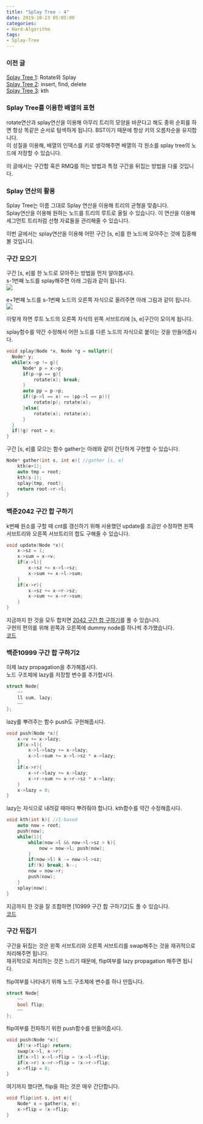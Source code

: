 ```yaml
---
title: "Splay Tree - 4"
date: 2019-10-23 05:05:00
categories:
- Hard-Algorithm
tags:
- Splay-Tree
---
```


### 이전 글
[Splay Tree 1](https://justicehui.github.io/hard-algorithm/2018/11/12/SplayTree1/): Rotate와 Splay<br>
[Splay Tree 2](https://justicehui.github.io/hard-algorithm/2018/11/13/SplayTree2/): insert, find, delete<Br>
[Splay Tree 3](https://justicehui.github.io/hard-algorithm/2019/10/22/SplayTree3/): kth

### Splay Tree를 이용한 배열의 표현
rotate연산과 splay연산을 이용해 아무리 트리의 모양을 바꾼다고 해도 중위 순회를 하면 항상 똑같은 순서로 탐색하게 됩니다. BST이기 때문에 항상 키의 오름차순을 유지합니다.<Br>
이 성질을 이용해, 배열의 인덱스를 키로 생각해주면 배열의 각 원소를 splay tree의 노드에 저장할 수 있습니다.

이 글에서는 구간합 혹은 RMQ를 하는 방법과 특정 구간을 뒤집는 방법을 다룰 것입니다.

### Splay 연산의 활용
Splay Tree는 이름 그대로 Splay 연산을 이용해 트리의 균형을 맞춥니다.<br>
Splay연산을 이용해 원하는 노드를 트리의 루트로 올릴 수 있습니다. 이 연산을 이용해 세그먼트 트리처럼 선형 자료들을 관리해줄 수 있습니다.

이번 글에서는 splay연산을 이용해 어떤 구간 [s, e]를 한 노드에 모아주는 것에 집중해볼 것입니다.

### 구간 모으기
구간 [s, e]를 한 노드로 모아주는 방법을 먼저 알아봅시다.<br>
s-1번째 노드를 splay해주면 아래 그림과 같이 됩니다.<br>
<img src = "https://i.imgur.com/pxm7NWX.png">

e+1번째 노드를 s-1번째 노드의 오른쪽 자식으로 올려주면 아래 그림과 같이 됩니다.<br>
<img src = "https://i.imgur.com/LjEVCzk.png">

이렇게 하면 루트 노드의 오른쪽 자식의 왼쪽 서브트리에 [s, e]구간이 모이게 됩니다.

splay함수를 약간 수정해서 어떤 노드를 다른 노드의 자식으로 붙이는 것을 만들어줍시다.
```cpp
void splay(Node *x, Node *g = nullptr){
  Node* y;
  while(x->p != g){
      Node* p = x->p;
      if(p->p == g){
          rotate(x); break;
      }
      auto pp = p->p;
      if((p->l == x) == (pp->l == p)){
          rotate(p); rotate(x);
      }else{
          rotate(x); rotate(x);
      }
  }
  if(!g) root = x;
}
```

구간 [s, e]를 모으는 함수 gather는 아래와 같이 간단하게 구현할 수 있습니다.
```cpp
Node* gather(int s, int e){ //gather [s, e]
    kth(e+1);
    auto tmp = root;
    kth(s-1);
    splay(tmp, root);
    return root->r->l;
}
```

### 백준2042 구간 합 구하기
k번째 원소를 구할 때 cnt를 갱신하기 위해 사용했던 update를 조금만 수정하면 왼쪽 서브트리와 오른쪽 서브트리의 합도 구해줄 수 있습니다.
```cpp
void update(Node *x){
    x->sz = 1;
    x->sum = x->v;
    if(x->l){
        x->sz += x->l->sz;
        x->sum += x->l->sum;
    }
    if(x->r){
        x->sz += x->r->sz;
        x->sum += x->r->sum;
    }
}
```
지금까지 한 것을 모두 합치면 [2042 구간 합 구하기](https://icpc.me/2042)를 풀 수 있습니다.<br>
구현의 편의를 위해 왼쪽과 오른쪽에 dummy node를 하나씩 추가했습니다.<br>
[코드](http://boj.kr/7d24553d4922489f807b0165b659d98a)

### 백준10999 구간 합 구하기2
이제 lazy propagation을 추가해봅시다.<br>
노드 구조체에 lazy를 저장할 변수를 추가합시다.
```cpp
struct Node{
    ~~
    ll sum, lazy;
    ~~
};
```
lazy를 뿌려주는 함수 push도 구현해줍시다.
```cpp
void push(Node *x){
    x->v += x->lazy;
    if(x->l){
        x->l->lazy += x->lazy;
        x->l->sum += x->l->sz * x->lazy;
    }
    if(x->r){
        x->r->lazy += x->lazy;
        x->r->sum += x->r->sz * x->lazy;
    }
    x->lazy = 0;
}
```
lazy는 자식으로 내려갈 때마다 뿌려줘야 합니다. kth함수를 약간 수정해줍시다.
```cpp
void kth(int k){ //1-based
    auto now = root;
    push(now);
    while(1){
        while(now->l && now->l->sz > k){
            now = now->l; push(now);
        }
        if(now->l) k -= now->l->sz;
        if(!k) break; k--;
        now = now->r;
        push(now);
    }
    splay(now);
}
```
지금까지 한 것을 잘 조합하면 [10999 구간 합 구하기2]도 풀 수 있습니다.<br>
[코드](http://boj.kr/f65d6c66f9fd4317b600f5d197b0f473)

### 구간 뒤집기
구간을 뒤집는 것은 왼쪽 서브트리와 오른쪽 서브트리를 swap해주는 것을 재귀적으로 처리해주면 됩니다.<br>
재귀적으로 처리하는 것은 느리기 때문에, flip여부를 lazy propagation 해주면 됩니다.

flip여부를 나타내기 위해 노드 구조체에 변수를 하나 만듭니다.
```cpp
struct Node{
    ~~
    bool flip;
    ~~
};
```
flip여부를 전파하기 위한 push함수를 만들어줍시다.
```cpp
void push(Node *x){
    if(!x->flip) return;
    swap(x->l, x->r);
    if(x->l) x->l->flip = !x->l->flip;
    if(x->r) x->r->flip = !x->r->flip;
    x->flip = 0;
}
```
여기까지 했다면, flip을 하는 것은 매우 간단합니다.
```cpp
void flip(int s, int e){
    Node* x = gather(s, e);
    x->flip = !x->flip;
}
```
